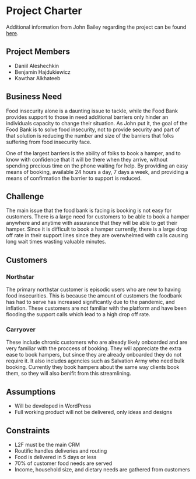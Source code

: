 # Project Charter
Additional information from John Bailey regarding the project can be found [here](AboutRFB.md).

## Project Members
* Daniil Aleshechkin
* Benjamin Hajdukiewicz
* Kawthar Alkhateeb

## Business Need
Food insecurity alone is a daunting issue to tackle, while the Food Bank provides support to those in need additional barriers only hinder an individuals capacity to change their situation. As John put it, the goal of the Food Bank is to solve food insecurity, not to provide security and part of that solution is reducing the number and size of the barriers that folks suffering from food insecurity face.

One of the largest barriers is the ability of folks to book a hamper, and to know with confidence that it will be there when they arrive, without spending precious time on the phone waiting for help. By providing an easy means of booking, available 24 hours a day, 7 days a week, and providing a means of confirmation the barrier to support is reduced.

## Challenge
The main issue that the food bank is facing is booking is not easy for customers. There is a large need for customers to be able to book a hamper anywhere and anytime with assurance that they will be able to get their hamper. Since it is difficult to book a hamper currently, there is a large drop off rate in their support lines since they are overwhelmed with calls causing long wait times wasting valuable minutes.

## Customers

### Northstar
The primary northstar customer is episodic users who are new to having food insecurities. This is because the amount of customers the foodbank has had to serve has increased significantly due to the pandemic, and inflation. These customers are not familiar with the platform and have been flooding the support calls which lead to a high drop off rate.

### Carryover
These include chronic customers who are already likely onboarded and are very familiar with the proccess of booking. They will appreciate the extra ease to book hampers, but since they are already onboarded they do not require it. It also includes agencies such as Salvation Army who need bulk booking. Currently they book hampers about the same way clients book them, so they will also benifit from this streamlining.

## Assumptions
* Will be developed in WordPress
* Full working product will not be delivered, only ideas and designs

## Constraints
* L2F must be the main CRM
* Routific handles deliveries and routing
* Food is delivered in 5 days or less
* 70% of customer food needs are served
* Income, household size, and dietary needs are gathered from customers
